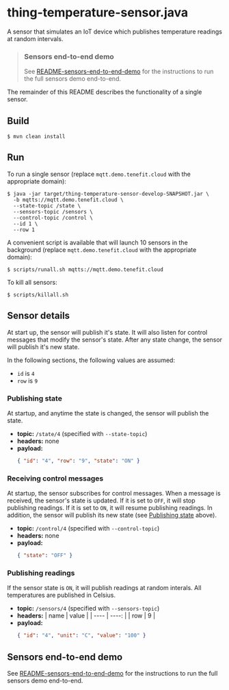 # thing-temperature-sensor.java

A sensor that simulates an IoT device which publishes temperature readings at random intervals.

> ### Sensors end-to-end demo
>
> See [README-sensors-end-to-end-demo](README-sensors-end-to-end-demo.md) for the instructions to run the full sensors demo end-to-end.

The remainder of this README describes the functionality of a single sensor.

## Build

```
$ mvn clean install
```

## Run

To run a single sensor (replace `mqtt.demo.tenefit.cloud` with the appropriate domain):

```
$ java -jar target/thing-temperature-sensor-develop-SNAPSHOT.jar \
  -b mqtts://mqtt.demo.tenefit.cloud \
  --state-topic /state \
  --sensors-topic /sensors \
  --control-topic /control \
  --id 1 \
  --row 1
```

A convenient script is available that will launch 10 sensors in the background (replace `mqtt.demo.tenefit.cloud` with the appropriate domain):

```
$ scripts/runall.sh mqtts://mqtt.demo.tenefit.cloud
```

To kill all sensors:

```
$ scripts/killall.sh
```

## Sensor details

At start up, the sensor will publish it's state. It will also listen for control messages that modify the sensor's state. After any state change, the sensor will publish it's new state.

In the following sections, the following values are assumed:

- `id` is `4`
- `row` is `9`

### Publishing state

At startup, and anytime the state is changed, the sensor will publish the state.

- **topic:** `/state/4` (specified with `--state-topic`)
- **headers:** none
- **payload:**
  ```json
  { "id": "4", "row": "9", "state": "ON" }
  ```

### Receiving control messages

At startup, the sensor subscribes for control messages. When a message is received, the sensor's state is updated. If it is set to `OFF`, it will stop publishing readings. If it is set to `ON`, it will resume publishing readings. In addition, the sensor will publish its new state (see [Publishing state](#publishing-state) above).

- **topic:** `/control/4` (specified with `--control-topic`)
- **headers:** none
- **payload:**
  ```json
  { "state": "OFF" }
  ```

### Publishing readings

If the sensor state is `ON`, it will publish readings at random interals. All temperatures are published in Celsius.

- **topic:** `/sensors/4` (specified with `--sensors-topic`)
- **headers:**
  | name | value |
  | ---- | ----: |
  | row | 9 |
- **payload:**
  ```json
  { "id": "4", "unit": "C", "value": "100" }
  ```

## Sensors end-to-end demo

See [README-sensors-end-to-end-demo](README-sensors-end-to-end-demo.md) for the instructions to run the full sensors demo end-to-end.
